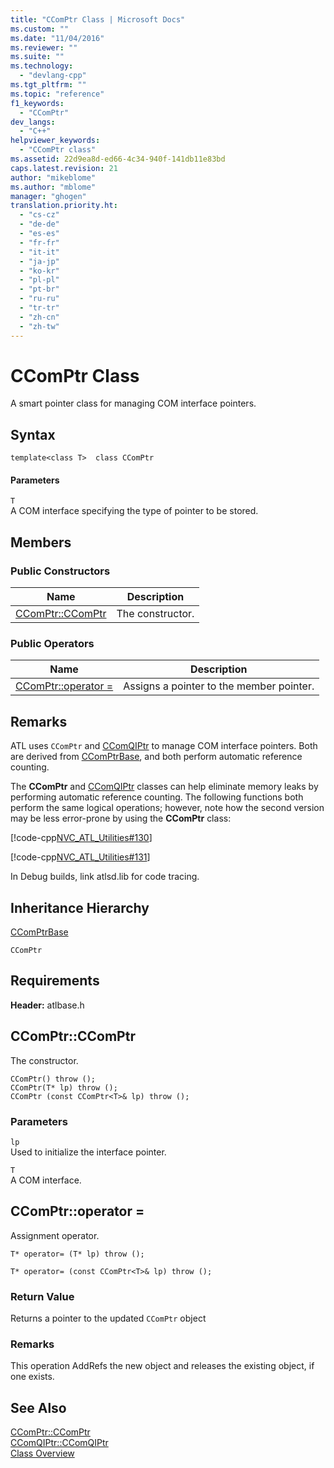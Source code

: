 ```yaml
---
title: "CComPtr Class | Microsoft Docs"
ms.custom: ""
ms.date: "11/04/2016"
ms.reviewer: ""
ms.suite: ""
ms.technology: 
  - "devlang-cpp"
ms.tgt_pltfrm: ""
ms.topic: "reference"
f1_keywords: 
  - "CComPtr"
dev_langs: 
  - "C++"
helpviewer_keywords: 
  - "CComPtr class"
ms.assetid: 22d9ea8d-ed66-4c34-940f-141db11e83bd
caps.latest.revision: 21
author: "mikeblome"
ms.author: "mblome"
manager: "ghogen"
translation.priority.ht: 
  - "cs-cz"
  - "de-de"
  - "es-es"
  - "fr-fr"
  - "it-it"
  - "ja-jp"
  - "ko-kr"
  - "pl-pl"
  - "pt-br"
  - "ru-ru"
  - "tr-tr"
  - "zh-cn"
  - "zh-tw"
---
```

# CComPtr Class
A smart pointer class for managing COM interface pointers.  
  
## Syntax  
  
```
template<class T>  class CComPtr
```  
  
#### Parameters  
 `T`  
 A COM interface specifying the type of pointer to be stored.  
  
## Members  
  
### Public Constructors  
  
|Name|Description|  
|----------|-----------------|  
|[CComPtr::CComPtr](#ccomptr__ccomptr)|The constructor.|  
  
### Public Operators  
  
|Name|Description|  
|----------|-----------------|  
|[CComPtr::operator =](#ccomptr__operator_eq)|Assigns a pointer to the member pointer.|  
  
## Remarks  
 ATL uses `CComPtr` and [CComQIPtr](../../atl/reference/ccomqiptr-class.md) to manage COM interface pointers. Both are derived from [CComPtrBase](../../atl/reference/ccomptrbase-class.md), and both perform automatic reference counting.  
  
 The **CComPtr** and [CComQIPtr](../../atl/reference/ccomqiptr-class.md) classes can help eliminate memory leaks by performing automatic reference counting.  The following functions both perform the same logical operations; however, note how the second version may be less error-prone by using the **CComPtr** class:  
  
 [!code-cpp[NVC_ATL_Utilities#130](../../atl/codesnippet/cpp/ccomptr-class_1.cpp)]  
  
 [!code-cpp[NVC_ATL_Utilities#131](../../atl/codesnippet/cpp/ccomptr-class_2.cpp)]  
  
 In Debug builds, link atlsd.lib for code tracing.  
  
## Inheritance Hierarchy  
 [CComPtrBase](../../atl/reference/ccomptrbase-class.md)  
  
 `CComPtr`  
  
## Requirements  
 **Header:** atlbase.h  
  
##  <a name="ccomptr__ccomptr"></a>  CComPtr::CComPtr  
 The constructor.  
  
```
CComPtr() throw ();
CComPtr(T* lp) throw ();
CComPtr (const CComPtr<T>& lp) throw ();
```  
  
### Parameters  
 `lp`  
 Used to initialize the interface pointer.  
  
 `T`  
 A COM interface.  
  
##  <a name="ccomptr__operator_eq"></a>  CComPtr::operator =  
 Assignment operator.  
  
```
T* operator= (T* lp) throw ();

T* operator= (const CComPtr<T>& lp) throw ();
```  
  
### Return Value  
 Returns a pointer to the updated `CComPtr` object  
  
### Remarks  
 This operation AddRefs the new object and releases the existing object, if one exists.  
  
## See Also  
 [CComPtr::CComPtr](#ccomptr__ccomptr)   
 [CComQIPtr::CComQIPtr](../../atl/reference/ccomqiptr-class.md#ccomqiptr__ccomqiptr)   
 [Class Overview](../../atl/atl-class-overview.md)
